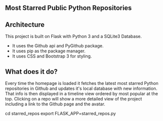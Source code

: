**Most Starred Public Python Repositories**
-----
**Architecture**
---
This project is built on Flask with Python 3 and a SQLite3 Database.
  * It uses the Github api and PyGithub package.
  * It uses pip as the package manager.
  * It uses CSS and Bootstrap 3 for styling.

**What does it do?**
---
Every time the homepage is loaded it fetches the latest most starred
Python repositories in Github and updates it's local database with new information. That info is then displayed in a timeline view ordered by
most popular at the top. Clicking on a repo will show a more detailed view
of the project including a link to the Github page and the avatar.

cd starred_repos
export FLASK_APP=starred_repos.py
